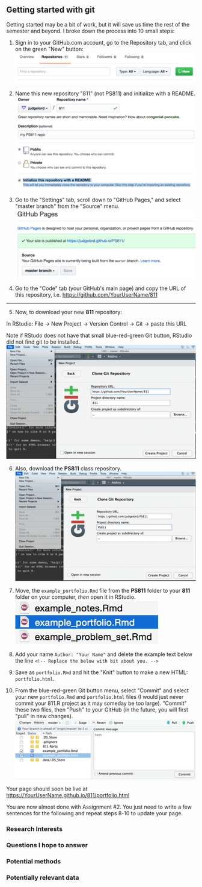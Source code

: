 ## Getting started with git

Getting started may be a bit of work, but it will save us time the rest of the semester and beyond. I broke down the process into 10 small steps:

1. Sign in to your GitHub.com account, go to the Repository tab, and click on the green "New" button:
![](Figs/git-new.png)

2. Name this new repository "811" (not PS811) and initialize with a README.
![](Figs/git-new2.png)

3. Go to the "Settings" tab, scroll down to "GitHub Pages," and select "master branch" from the "Source" menu.
![](Figs/git-publish.png)

4. Go to the "Code" tab (your GitHub's main page) and copy the URL of this repository, i.e. https://github.com/YourUserName/811

---

5. Now, to download your new **811** repository:

In RStudio: File -> New Project -> Version Control -> Git -> paste this URL

Note if RStudo does not have that small blue-red-green Git button, RStudio did not find git to be installed. 
![](Figs/git-clone-new.png)

6. Also, download the **PS811** class repository. 
![](Figs/git-clone.png)

7. Move, the `example_portfolio.Rmd` file from the **PS811** folder to your **811** folder on your computer, *then* open it in RStudio.
![](Figs/git-portfolio.png)

8. Add your name `Author: "Your Name"` and delete the example text below the line `<!-- Replace the below with bit about you. -->`

9. Save as `portfolio.Rmd` and hit the "Knit" button to make a new HTML: `portfolio.html`.

10. From the blue-red-green Git button menu, select "Commit" and select your new `portfolio.Rmd` and `portfolio.html` files (I would just never commit your 811.R project as it may someday be too large). "Commit" these two files, then "Push" to your GitHub (in the future, you will first "pull" in new changes).
![](Figs/git-commit.png)

Your page should soon be live at https://YourUserName.github.io/811/portfolio.html

You are now almost done with Assignment #2. You just need to write a few sentences for the following and repeat steps 8-10 to update your page. 

### Research Interests

### Questions I hope to answer

### Potential methods

### Potentially relevant data